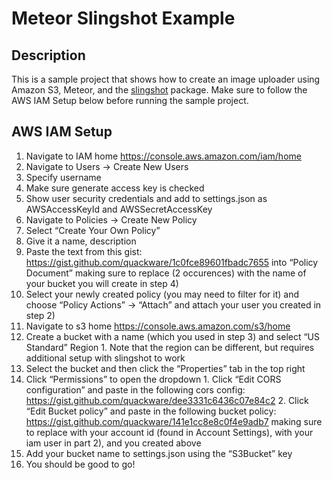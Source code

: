 # Meteor Slingshot Example

## Description

This is a sample project that shows how to create an image uploader using Amazon S3, Meteor, and the [slingshot](https://github.com/CulturalMe/meteor-slingshot) package. Make sure to follow the AWS IAM Setup below before running the sample project.

## AWS IAM Setup

1. Navigate to IAM home https://console.aws.amazon.com/iam/home
2. Navigate to Users -> Create New Users
  1. Specify username
  2. Make sure generate access key is checked
  3. Show user security credentials and add to settings.json as AWSAccessKeyId and AWSSecretAccessKey
3. Navigate to Policies -> Create New Policy
  1. Select “Create Your Own Policy”
  2. Give it a name, description
  3. Paste the text from this gist: https://gist.github.com/quackware/1c0fce89601fbadc7655 into “Policy Document” making sure to replace <bucketname> (2 occurences) with the name of your bucket you will create in step 4)
  4. Select your newly created policy (you may need to filter for it) and choose “Policy Actions” -> “Attach” and attach your user you created in step 2)
4. Navigate to s3 home https://console.aws.amazon.com/s3/home
  1. Create a bucket with a name (which you used in step 3) and select “US Standard” Region
    1. Note that the region can be different, but requires additional setup with slingshot to work
  2. Select the bucket and then click the “Properties” tab in the top right
  3. Click “Permissions” to open the dropdown
    1. Click “Edit CORS configuration” and paste in the following cors config: https://gist.github.com/quackware/dee3331c6436c07e84c2
    2. Click “Edit Bucket policy” and paste in the following bucket policy: https://gist.github.com/quackware/141e1cc8e8c0f4e9adb7 making sure to replace <awsaccountid> with your account id (found in Account Settings), <iamusername> with your iam user in part 2), and <bucketname> you created above
  4. Add your bucket name to settings.json using the “S3Bucket” key
5. You should be good to go!
